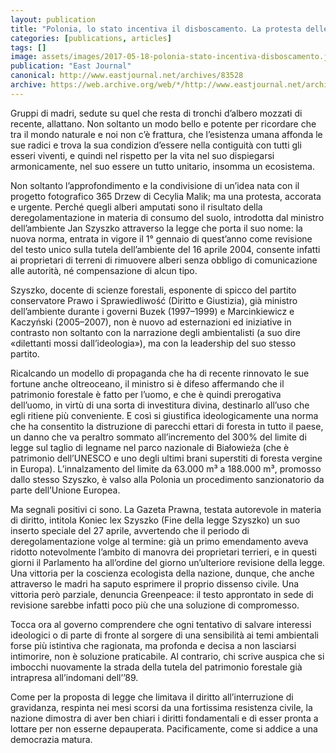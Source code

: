 ```yaml
---
layout: publication
title: "Polonia, lo stato incentiva il disboscamento. La protesta delle madri"
categories: [publications, articles]
tags: []
image: assets/images/2017-05-18-polonia-stato-incentiva-disboscamento.jpg
publication: "East Journal"
canonical: http://www.eastjournal.net/archives/83528
archive: https://web.archive.org/web/*/http://www.eastjournal.net/archives/83528
---
```


Gruppi di madri, sedute su quel che resta di tronchi d’albero mozzati di recente, allattano. Non soltanto un modo bello e potente per ricordare che tra il mondo naturale e noi non c’è frattura, che l’esistenza umana affonda le sue radici e trova la sua condizion d’essere nella contiguità con tutti gli esseri viventi, e quindi nel rispetto per la vita nel suo dispiegarsi armonicamente, nel suo essere un tutto unitario, insomma un ecosistema.

Non soltanto l’approfondimento e la condivisione di un’idea nata con il progetto fotografico 365 Drzew di Cecylia Malik; ma una protesta, accorata e urgente. Perché quegli alberi amputati sono il risultato della deregolamentazione in materia di consumo del suolo, introdotta dal ministro dell’ambiente Jan Szyszko attraverso la legge che porta il suo nome: la nuova norma, entrata in vigore il 1° gennaio di quest’anno come revisione del testo unico sulla tutela dell’ambiente del 16 aprile 2004, consente infatti ai proprietari di terreni di rimuovere alberi senza obbligo di comunicazione alle autorità, né compensazione di alcun tipo.

Szyszko, docente di scienze forestali, esponente di spicco del partito conservatore Prawo i Sprawiedliwość (Diritto e Giustizia), già ministro dell’ambiente durante i governi Buzek (1997–1999) e Marcinkiewicz e Kaczyński (2005–2007), non è nuovo ad esternazioni ed iniziative in contrasto non soltanto con la narrazione degli ambientalisti (a suo dire «dilettanti mossi dall’ideologia»), ma con la leadership del suo stesso partito.

Ricalcando un modello di propaganda che ha di recente rinnovato le sue fortune anche oltreoceano, il ministro si è difeso affermando che il patrimonio forestale è fatto per l’uomo, e che è quindi prerogativa dell’uomo, in virtù di una sorta di investitura divina, destinarlo all’uso che egli ritiene più conveniente. E così si giustifica ideologicamente una norma che ha consentito la distruzione di parecchi ettari di foresta in tutto il paese, un danno che va peraltro sommato all’incremento del 300% del limite di legge sul taglio di legname nel parco nazionale di Białowieża (che è patrimonio dell’UNESCO e uno degli ultimi brani superstiti di foresta vergine in Europa). L’innalzamento del limite da 63.000 m³ a 188.000 m³, promosso dallo stesso Szyszko, è valso alla Polonia un procedimento sanzionatorio da parte dell’Unione Europea.

Ma segnali positivi ci sono. La Gazeta Prawna, testata autorevole in materia di diritto, intitola Koniec lex Szyszko (Fine della legge Szyszko) un suo inserto speciale del 27 aprile, avvertendo che il periodo di deregolamentazione volge al termine: già un primo emendamento aveva ridotto notevolmente l’ambito di manovra dei proprietari terrieri, e in questi giorni il Parlamento ha all’ordine del giorno un’ulteriore revisione della legge. Una vittoria per la coscienza ecologista della nazione, dunque, che anche attraverso le madri ha saputo esprimere il proprio dissenso civile. Una vittoria però parziale, denuncia Greenpeace: il testo approntato in sede di revisione sarebbe infatti poco più che una soluzione di compromesso.

Tocca ora al governo comprendere che ogni tentativo di salvare interessi ideologici o di parte di fronte al sorgere di una sensibilità ai temi ambientali forse più istintiva che ragionata, ma profonda e decisa a non lasciarsi intimorire, non è soluzione praticabile. Al contrario, chi scrive auspica che si imbocchi nuovamente la strada della tutela del patrimonio forestale già intrapresa all’indomani dell’’89.

Come per la proposta di legge che limitava il diritto all’interruzione di gravidanza, respinta nei mesi scorsi da una fortissima resistenza civile, la nazione dimostra di aver ben chiari i diritti fondamentali e di esser pronta a lottare per non esserne depauperata. Pacificamente, come si addice a una democrazia matura.
